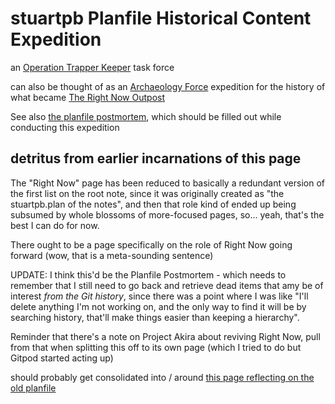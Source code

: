 # stuartpb Planfile Historical Content Expedition

an [Operation Trapper Keeper](1da0f61f-c2bb-4b9d-99da-e3f07e18556a.md) task force

can also be thought of as an [Archaeology Force](eaaac719-db0f-4eeb-8d5d-bc1bcac57c82.md) expedition for the history of what became [The Right Now Outpost](ddde8098-c504-4113-a1e2-6540aeb16eb1.md)

See also [the planfile postmortem](f359a1e5-3e4f-4d30-8be3-0d0635c77ea4.md), which should be filled out while conducting this expedition

## detritus from earlier incarnations of this page

The "Right Now" page has been reduced to basically a redundant version of the first list on the root note, since it was originally created as "the stuartpb.plan of the notes", and then that role kind of ended up being subsumed by whole blossoms of more-focused pages, so... yeah, that's the best I can do for now.

There ought to be a page specifically on the role of Right Now going forward (wow, that is a meta-sounding sentence)

UPDATE: I think this'd be the Planfile Postmortem - which needs to remember that I still need to go back and retrieve dead items that amy be of interest *from the Git history*, since there was a point where I was like "I'll delete anything I'm not working on, and the only way to find it will be by searching history, that'll make things easier than keeping a hierarchy".

Reminder that there's a note on Project Akira about reviving Right Now, pull from that when splitting this off to its own page (which I tried to do but Gitpod started acting up)

should probably get consolidated into / around [this page reflecting on the old planfile](f359a1e5-3e4f-4d30-8be3-0d0635c77ea4.md)

